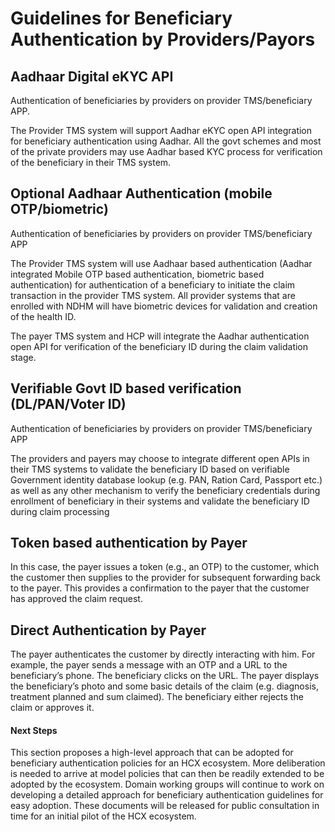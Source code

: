 # Guidelines for Beneficiary Authentication by Providers/Payors

## Aadhaar Digital eKYC API

Authentication of beneficiaries by providers on provider TMS/beneficiary APP.

The Provider TMS system will support Aadhar eKYC open API integration for beneficiary authentication using Aadhar. All the govt schemes and most of the private providers may use Aadhar based KYC process for verification of the beneficiary in their TMS system.

## Optional Aadhaar Authentication (mobile OTP/biometric)

Authentication of beneficiaries by providers on provider TMS/beneficiary APP

The Provider TMS system will use Aadhaar based authentication (Aadhar integrated Mobile OTP based authentication, biometric based authentication) for authentication of a beneficiary to initiate the claim transaction in the provider TMS system. All provider systems that are enrolled with NDHM will have biometric devices for validation and creation of the health ID.

The payer TMS system and HCP will integrate the Aadhar authentication open API for verification of the beneficiary ID during the claim validation stage.

## Verifiable Govt ID based verification (DL/PAN/Voter ID)

Authentication of beneficiaries by providers on provider TMS/beneficiary APP

The providers and payers may choose to integrate different open APIs in their TMS systems to validate the beneficiary ID based on verifiable Government identity database lookup (e.g. PAN, Ration Card, Passport etc.) as well as any other mechanism to verify the beneficiary credentials during enrollment of beneficiary in their systems and validate the beneficiary ID during claim processing

## Token based authentication by Payer

In this case, the payer issues a token (e.g., an OTP) to the customer, which the customer then supplies to the provider for subsequent forwarding back to the payer. This provides a confirmation to the payer that the customer has approved the claim request.

## Direct Authentication by Payer

The payer authenticates the customer by directly interacting with him. For example, the payer sends a message with an OTP and a URL to the beneficiary’s phone. The beneficiary clicks on the URL. The payer displays the beneficiary’s photo and some basic details of the claim (e.g. diagnosis, treatment planned and sum claimed). The beneficiary either rejects the claim or approves it.

#### Next Steps

This section proposes a high-level approach that can be adopted for beneficiary authentication policies for an HCX ecosystem. More deliberation is needed to arrive at model policies that can then be readily extended to be adopted by the ecosystem. Domain working groups will continue to work on developing a detailed approach for beneficiary authentication guidelines for easy adoption. These documents will be released for public consultation in time for an initial pilot of the HCX ecosystem.
